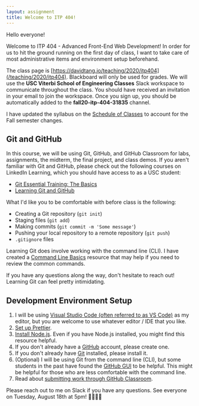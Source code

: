 ```yaml
---
layout: assignment
title: Welcome to ITP 404!
---
```


Hello everyone!

Welcome to ITP 404 - Advanced Front-End Web Development! In order for us to hit the ground running on the first day of class, I want to take care of most administrative items and environment setup beforehand.

The class page is [https://davidtang.io/teaching/2020/itp404](/teaching/2020/itp404). Blackboard will only be used for grades. We will use the **USC Viterbi School of Engineering Classes** Slack workspace to communicate throughout the class. You should have received an invitation in your email to join the workspace. Once you sign up, you should be automatically added to the **fall20-itp-404-31835** channel.

I have updated the syllabus on the [Schedule of Classes](https://classes.usc.edu/term-20203/classes/itp/) to account for the Fall semester changes.

## Git and GitHub

In this course, we will be using Git, GitHub, and GitHub Classroom for labs, assignments, the midterm, the final project, and class demos. If you aren't familiar with Git and GitHub, please check out the following courses on LinkedIn Learning, which you should have access to as a USC student:

- [Git Essential Training: The Basics](https://www.linkedin.com/learning/git-essential-training-the-basics/use-git-version-control-software-to-manage-project-code?u=76870426)
- [Learning Git and GitHub](https://www.linkedin.com/learning/learning-git-and-github/welcome?u=76870426)

What I'd like you to be comfortable with before class is the following:

- Creating a Git repository (`git init`)
- Staging files (`git add`)
- Making commits (`git commit -m 'Some message'`)
- Pushing your local repository to a remote repository (`git push`)
- `.gitignore` files

Learning Git does involve working with the command line (CLI). I have created a [Command Line Basics](/teaching/2020/resources/command-line-basics) resource that may help if you need to review the common commands.

If you have any questions along the way, don't hesitate to reach out! Learning Git can feel pretty intimidating.

## Development Environment Setup

1. I will be using [Visual Studio Code (often referred to as VS Code)](https://code.visualstudio.com/download) as my editor, but you are welcome to use whatever editor / IDE that you like.
1. [Set up Prettier](/teaching/2020/resources/prettier).
1. [Install Node.js](/teaching/2020/resources/installing-node). Even if you have Node.js installed, you might find this resource helpful.
1. If you don't already have a [GitHub](https://github.com/) account, please create one.
1. If you don't already have [Git](https://git-scm.com/downloads) installed, please install it.
1. (Optional) I will be using Git from the command line (CLI), but some students in the past have found the [GitHub GUI](https://desktop.github.com/) to be helpful. This might be helpful for those who are less comfortable with the command line.
1. Read about [submitting work through GitHub Classroom](/teaching/2020/resources/github-classroom).

Please reach out to me on Slack if you have any questions. See everyone on Tuesday, August 18th at 5pm! 👩‍💻👨‍💻
